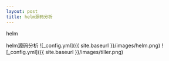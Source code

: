 ```yaml
---
layout: post
title: helm源码分析
---
```


helm


helm源码分析
![_config.yml]({{ site.baseurl }}/images/helm.png)
![_config.yml]({{ site.baseurl }}/images/tiller.png)
